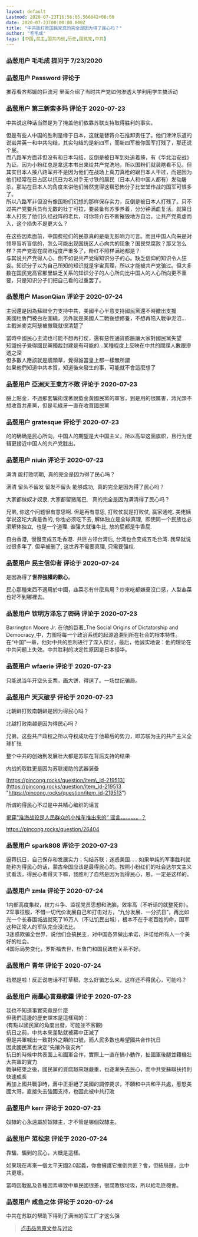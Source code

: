 ```yaml
---
layout: default
Lastmod: 2020-07-23T16:56:05.566842+00:00
date: 2020-07-23T00:00:00.000Z
title: "中共能打败国民党真的完全是因为得了民心吗？"
author: "毛毛成"
tags: [中国,民主,国共内战,历史,国民党,中共]
---
```



### 品葱用户 **毛毛成** 提问于 7/23/2020
    

    
                

### 品葱用户 **Password** 评论于 
        
推荐看齐邦媛的巨流河 里面介绍了当时共产党如何渗透大学利用学生搞活动
        
                

### 品葱用户 **第三新索多玛** 评论于 2020-07-23
        
中共说这种话当然是为了掩盖他们依靠苏联支持取得胜利的事实。  
  
但是有些人中国的胜利是缘于日本，这就是替蒋介石推卸责任了。他们津津乐道的说岩井英一和中共勾结，其实勾结的是新四军，而新四军被你国军打残了，那还说个屁。  
而八路军方面非但没有和日本勾结，反倒是被日军到处追着揍，有《华北治安战》为证。因为小粉红总是拿这本书出来给共产党洗地，所以国粉们就装瞎看不见。但其实日本人揍八路军并不是因为他们在战场上真刀真枪的跟日本人干过，而是因为他们经常在日占区以抗日为名对手无寸铁的居民（日本人和中国人都有）发动屠杀。那站在日本人的角度来讲他们当然觉得这帮恐怖分子比堂堂作战的国军可恨多了。  
所以八路军非但没有像国粉们幻想的那样保存实力，反倒是被日本人打残了。只不过共产党要兵员有无数的壮丁可拉，要装备有苏爹养着，分分钟满血复活。就算日本人打死了他们久经战阵的老兵，可你蒋介石不断摧毁地方自治，让共产党乘虚而入，这个损失不是更大么？  
  
在这些因素面前，中国费拉们的民意真的是毫无影响力可言。而且中国人向来是对领导盲听盲信的，怎么可能出现国统区人心向共的现象？国民党腐败？那又怎么样？共产党现在腐败程度严重多了，粉红不照样满地都是？  
与其说共产党得人心，倒不如说共产党得知识分子的心。缺乏信仰的知识令人狂妄。知识分子以为自己所知的知识就是宇宙真理，所以才能被共产党骗过。但大多数在国民党高官那里缺乏关系的知识分子的人心所向比中国人的人心所向更不重要，只是知识分子们把自己看的过重罢了。
        
                

### 品葱用户 **MasonQian** 评论于 2020-07-24
        
主因還是因為蘇聯全力支持中共，美國半心半意支持國民黨還不時撤出支援  
美國杜魯門被白左圍繞，另外就是美國人二戰後想修養，不想再陷入戰爭泥沼...  
主戰派麥克阿瑟被撤職就很清楚了  
  
當時中國民心主流也可能不想再打仗，還有惡性通貨膨脹讓大家對國民黨失望  
知識份子覺得國民黨獨裁封建是有可能的...某種程度上反映在中共的間諜人數跟滲透之深  
但多數人應該就是牆頭草，覺得誰當皇上都一樣無所謂  
如果他們知道中共本質，知道後來發生的事，可能就不會這麼想了
        
                

### 品葱用户 **亞洲天王東方不敗** 评论于 2020-07-23
        
臉上貼金，不過那套騙術或著說藍金黃國民黨的軍官，到是用的很厲害，蔣光頭不想收買共產黨，但是毛綠牙一直在收買國民黨
        
                

### 品葱用户 **gratesque** 评论于 2020-07-23
        
的的确确是民心所向，中国人的期望是大中国主义，所以高举这面旗帜，且行为逻辑更接近中国人的共产党胜出。
        
                

### 品葱用户 **niuin** 评论于 2020-07-23
        
满清 能打败明朝,  真的完全是因为得了民心吗？  
  
满清 留头不留发 留发不留头 能够成功,  真的完全是因为得了民心吗？  
  
大家都做奴才奴隶, 大家都留猪尾巴,   真的完全是因为满清得了民心吗？  
  
兄弟, 你这个问题很有意思啊. 但是再有意思, 打败仗就是打败仗, 赢家通吃. 美佬姨学说这坨大粪是香的, 你也必须吃下去, 解体独立是全球真理,  即使同一个民族也必须解体独立,  也是一个道理. 谁强大就谁牛比, 放的屁都是牛香屁.  
  
自由香港,  慢慢变成五毛香港.  共匪占领台湾后, 台湾也会变成五毛台湾. 我早就说过很多年了. 但早被删了, 这世界不需要真理, 只需要强权.
        
                

### 品葱用户 **民主信仰者** 评论于 2020-07-24
        
是因為得了**世界強權的歡心**。  
  
民心那種東西不適用於中國，韭菜芯有什麼鳥用？炒來吃都嫌棄沒口感，人型韭菜也好不到哪裡去。
        
                

### 品葱用户 **钦明方泽忘了密码** 评论于 2020-07-23
        
Barrington Moore Jr. 在他的巨著_The Social Origins of Dictatorship and Democracy_中，力图将每一个政治系统的起源追溯到所在社会的根本特性。在“中国”一章，他对中共的胜利进行了深入探讨，最后，他诚实地说：他的理论在中共问题上失效。中共胜利的决定性原因是日本侵华。
        
                

### 品葱用户 **wfaerie** 评论于 2020-07-23
        
只能说当年开空头支票，画大饼，得逞了。一场世纪骗局。
        
                

### 品葱用户 **天灭破乎** 评论于 2020-07-23
        
北朝鲜打败南朝鲜是因为得民心吗？  
  
北越打败南越是因为得民心吗？  
  
兄弟，这些共产政权之所以夺权成功在于他幕后的势力，即苏联为主的共产主义全球扩张  
  
整个中共的创始到发展壮大都是苏联在背后支持的结果  
  
内战的取胜更是因为苏联援助的武器装备  
  
[https://pincong.rocks/question/item\_id-219513](https://pincong.rocks/question/item_id-219513 "https://pincong.rocks/question/item_id-219513")  
  
  
  
  
所谓的得民心不过是中共精心编织的谣言  
  
[揭穿“淮海战役是人民群众的小推车推出来的” 谣言。。。。。。。？](https://pincong.rocks/question/26404 "https://pincong.rocks/question/26404")  
  
https://pincong.rocks/question/26404
        
                

### 品葱用户 **spark808** 评论于 2020-07-23
        
逼蒋抗日，自己保存和发展实力；勾结苏联；迷惑美国......如果单纯的军事胜利就能称为得民心的话，蒙古帝国应该是最得民心的。按照小粉红们的社会达尔文主义式看法，得民心者得天下嘛，我胜利了自然是因为我得民心，恩，一定是这样的。
        
                

### 品葱用户 **zmla** 评论于 2020-07-24
        
1内部高度集权，权力斗争、监视党员思想和洗脑，效率高（不听话的就整死你）。  
2军事征服，不惜一切代价发展自己和打击对方，“九分发展、一分抗日”，再比如光一个长春围城战就死了16万人（不让饥民出城），根本不在乎老百姓的命，国军这种正常人的军队完全没法比。  
3迷惑欺骗全世界，说他们会搞民主，对中国各界做出承诺，许诺给所有人一个美好的社会。  
4国际局势变化，罗斯福去世，杜鲁门和国民政府关系不好。
        
                

### 品葱用户 **青年** 评论于 2020-07-24
        
裆燃是啦！反正说瞎话不打草稿，怎么好骗怎么来，这样还不得民心，可能吗？
        
                

### 品葱用户 **雨墨心言是歌蘿** 评论于 2020-07-23
        
我也不知道事實究竟是什麼  
但我們這邊的歷史課本是這樣寫的：  
(有點以國民黨的角度出發，可能並不客觀)  
抗日之前，中共本來差點就被蔣中正滅了  
但是共軍喊出一致對外之類的口號，而人民多數也希望國共合作抗日  
因此國民黨也決定“先攘外後安內”  
抗日的時候中共表面上和國軍合作，實際上一直在搞小動作，扯國軍後腿並藉機壯大共軍的實力  
戰爭結束之後，國民黨的貪腐越來越嚴重，也逐漸失去民心，而中共受蘇聯扶持則快速成長  
再加上國共戰爭時，蔣中正拒絕了美國的調停要求，不願和中共和平共處，惹怒美國大哥，直接失去強國支持，也因此被中共打敗
        
                

### 品葱用户 **kerr** 评论于 2020-07-23
        
奴隸的心永遠屬於奴隸主，才不管是哪個奴隸主。
        
                

### 品葱用户 **范松忠** 评论于 2020-07-24
        
靠騙，騙到的民心，大概是這樣。  
  
如果現在再來一個太平天國2.0起義，你會擁護它推倒共匪？會，但結局是，比中共更壞。  
  
當時因戰亂及各種因素導致中華民國很差，很腐敗很垃圾，所以給毛匪機會。
        
                

### 品葱用户 **咸鱼之体** 评论于 2020-07-24
        
中共在苏联的帮助下得到了满洲的军工厂才这么强
        
                





> [点击品葱原文参与讨论](https://pincong.rocks/question/28859)

